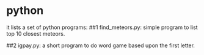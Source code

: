 # python
it lists a set of python programs:
##1 find_meteors.py: simple program to list top 10 closest meteors.

##2 igpay.py: a short program to do word game based upon the first letter.
 
